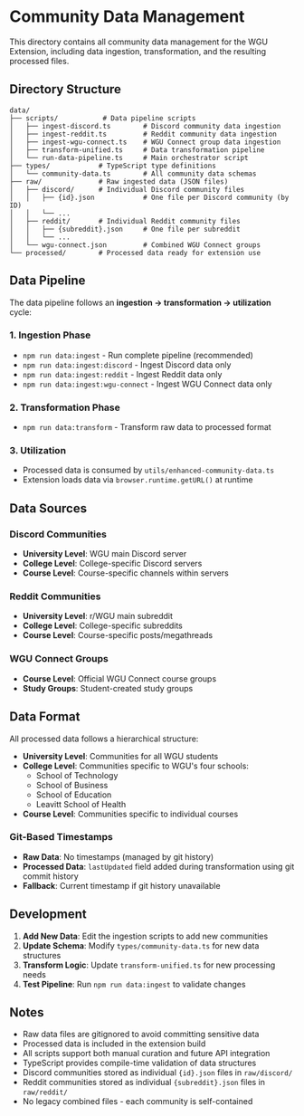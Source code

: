 # Community Data Management

This directory contains all community data management for the WGU Extension, including data ingestion, transformation, and the resulting processed files.

## Directory Structure

```
data/
├── scripts/           # Data pipeline scripts
│   ├── ingest-discord.ts        # Discord community data ingestion
│   ├── ingest-reddit.ts         # Reddit community data ingestion  
│   ├── ingest-wgu-connect.ts    # WGU Connect group data ingestion
│   ├── transform-unified.ts     # Data transformation pipeline
│   └── run-data-pipeline.ts     # Main orchestrator script
├── types/            # TypeScript type definitions
│   └── community-data.ts        # All community data schemas
├── raw/              # Raw ingested data (JSON files)
│   ├── discord/      # Individual Discord community files
│   │   ├── {id}.json            # One file per Discord community (by ID)
│   │   └── ...
│   ├── reddit/       # Individual Reddit community files
│   │   ├── {subreddit}.json     # One file per subreddit
│   │   └── ...
│   └── wgu-connect.json         # Combined WGU Connect groups
└── processed/        # Processed data ready for extension use
```

## Data Pipeline

The data pipeline follows an **ingestion → transformation → utilization** cycle:

### 1. Ingestion Phase
- `npm run data:ingest` - Run complete pipeline (recommended)
- `npm run data:ingest:discord` - Ingest Discord data only
- `npm run data:ingest:reddit` - Ingest Reddit data only  
- `npm run data:ingest:wgu-connect` - Ingest WGU Connect data only

### 2. Transformation Phase
- `npm run data:transform` - Transform raw data to processed format

### 3. Utilization
- Processed data is consumed by `utils/enhanced-community-data.ts`
- Extension loads data via `browser.runtime.getURL()` at runtime

## Data Sources

### Discord Communities
- **University Level**: WGU main Discord server
- **College Level**: College-specific Discord servers
- **Course Level**: Course-specific channels within servers

### Reddit Communities  
- **University Level**: r/WGU main subreddit
- **College Level**: College-specific subreddits
- **Course Level**: Course-specific posts/megathreads

### WGU Connect Groups
- **Course Level**: Official WGU Connect course groups
- **Study Groups**: Student-created study groups

## Data Format

All processed data follows a hierarchical structure:
- **University Level**: Communities for all WGU students
- **College Level**: Communities specific to WGU's four schools:
  - School of Technology
  - School of Business  
  - School of Education
  - Leavitt School of Health
- **Course Level**: Communities specific to individual courses

### Git-Based Timestamps
- **Raw Data**: No timestamps (managed by git history)
- **Processed Data**: `lastUpdated` field added during transformation using git commit history
- **Fallback**: Current timestamp if git history unavailable

## Development

1. **Add New Data**: Edit the ingestion scripts to add new communities
2. **Update Schema**: Modify `types/community-data.ts` for new data structures
3. **Transform Logic**: Update `transform-unified.ts` for new processing needs
4. **Test Pipeline**: Run `npm run data:ingest` to validate changes

## Notes

- Raw data files are gitignored to avoid committing sensitive data
- Processed data is included in the extension build
- All scripts support both manual curation and future API integration
- TypeScript provides compile-time validation of data structures
- Discord communities stored as individual `{id}.json` files in `raw/discord/`
- Reddit communities stored as individual `{subreddit}.json` files in `raw/reddit/`
- No legacy combined files - each community is self-contained
